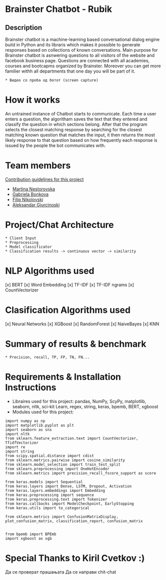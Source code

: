 # Brainster Chatbot - Rubik

## Description
Brainster chatbot is a machine-learning based conversational dialog engine build in Python and its libraris which makes it possible to generate responses based on collections of known conversations. Main purpose for Brainster chatbot is asnwering questions to all visitors of the website and facebook business page. Questions are connected with all academies, courses and bootcapms organized by Brainster. Moreover you can get more familier withh all departments that one day you will be part of it.

	* Видео со проба од ботот (screen capture)

# How it works
An untrained instance of Chatbot starts to communicate. Each time a user enters a question, the algoritham saves the text that they entered and classify the question in which sections belong. After that the program selects the closest matching response by searching for the closest matching known question that matches the input, it then returns the most likely response to that question based on how frequently each response is issued by the people the bot communicates with.

# Team members
[Contribution guidelines for this project](CONTRIBUTING.md)

* [Martina Nestorovska](https://www.linkedin.com/in/martina-nestorovska-b367ba8/)
* [Gabriela Bonkova](https://www.linkedin.com/in/gabriela-bonkova-a25607194/)
* [Filip Nikolovski](https://www.linkedin.com/in/filip-nikolovski-a26559ab/)
* [Aleksandar Gjurcinoski](https://www.linkedin.com/in/aleksandar-gjurcinoski-7594a242/)

# Project/Chat Architecture
	* Client Input
	* Preprocessing
	* Model classificator
	* Classification results -> continuous vector -> similarity

# NLP Algorithms used
[x] BERT
[x] Word Embedding
[x] TF-IDF
[x] TF-IDF ngrams
[x] CountVectorizer

# Clasification Algorithms used
[x] Neural Networks
[x] XGBoost
[x] RandomForest
[x] NaiveBayes
[x] KNN

# Summary of results & benchmark
	* Precision, recall, TP, FP, TN, FN...

# Requirements & Installation Instructions
* Libraires used for this project: pandas, NumPy, ScyPy, matplotlib, seaborn, nltk, sci-kit Learn, regex, string, keras, bpemb, BERT, xgboost
* Modules used for this project: 

```import pandas as pd
import numpy as np
import matplotlib.pyplot as plt
import seaborn as sns
import nltk
from sklearn.feature_extraction.text import CountVectorizer, TfidfVectorizer
import re
import string
from scipy.spatial.distance import cdist
from sklearn.metrics.pairwise import cosine_similarity
from sklearn.model_selection import train_test_split
from sklearn.preprocessing import OneHotEncoder
from sklearn.metrics import precision_recall_fscore_support as score

from keras.models import Sequential
from keras.layers import Dense, LSTM, Dropout, Activation
from keras.layers.embeddings import Embedding
from keras.preprocessing import sequence
from keras.preprocessing.text import Tokenizer
from keras.callbacks import ModelCheckpoint, EarlyStopping
from keras.utils import to_categorical

from sklearn.metrics import ConfusionMatrixDisplay, plot_confusion_matrix, classification_report, confusion_matrix


from bpemb import BPEmb
import xgboost as xgb
```

# Special Thanks to Kiril Cvetkov :)




Да се проверат прашањата
Да се направи chit-chat
